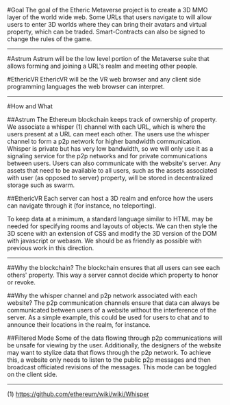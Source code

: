 #Goal
The goal of the Etheric Metaverse project is to create a 3D MMO layer of the world wide web.  Some URLs that users navigate to will allow users to enter 3D worlds where they can bring their avatars and virtual property, which can be traded.  Smart-Contracts can also be signed to change the rules of the game.

---

#Astrum
Astrum will be the low level portion of the Metaverse suite that allows forming and joining a URL's realm and meeting other people.

#EthericVR
EthericVR will be the VR web browser and any client side programming languages the web browser can interpret.

---

#How and What

##Astrum
The Ethereum blockchain keeps track of ownership of property.  We associate a whisper (1) channel with each URL, which is where the users present at a URL can meet each other.  The users use the whisper channel to form a p2p network for higher bandwidth communication.  Whisper is private but has very low bandwidth, so we will only use it as a signaling service for the p2p networks and for private communications between users.  Users can also communicate with the website's server.  Any assets that need to be available to all users, such as the assets associated with user (as opposed to server) property, will be stored in decentralized storage such as swarm.

##EthericVR
Each server can host a 3D realm and enforce how the users can navigate through it (for instance, no teleporting).

To keep data at a minimum, a standard language similar to HTML may be needed for specifying rooms and layouts of objects.  We can then style the 3D scene with an extension of CSS and modify the 3D version of the DOM with javascript or webasm.  We should be as friendly as possible with previous work in this direction.

---

##Why the blockchain?
The blockchain ensures that all users can see each others' property.  This way a server cannot decide which property to honor or revoke.

##Why the whisper channel and p2p network associated with each website?
The p2p communication channels ensure that data can always be communicated between users of a website without the interference of the server.  As a simple example, this could be used for users to chat and to announce their locations in the realm, for instance.

##Filtered Mode
Some of the data flowing through p2p communications will be unsafe for viewing by the user.  Additionally, the designers of the website may want to stylize data that flows through the p2p network.  To achieve this, a website only needs to listen to the public p2p messages and then broadcast officiated revisions of the messages.  This mode can be toggled on the client side.

---

(1) https://github.com/ethereum/wiki/wiki/Whisper

